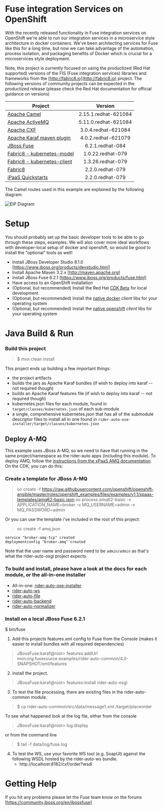 Fuse integration Services on OpenShift
=======================================

With the recently released functionality in Fuse integration services on OpenShift we're able to run our integration
services in a microservice style architecture in docker containers. We've been architecting services for Fuse
like this for a long time, but now we can take advantage of the automation, process isolation, and packaging benefits
of Docker which is crucial for a microservices style deployment.

Note, this project is currently focused on using the productized (Red Hat supported) versions of the FIS (Fuse integration services) libraries and frameworks from the [http://fabric8.io](http://fabric8.io) project. The following versions of community projects can be expected in the productized release (please check the Red Hat documentation for official guidance on versions)

Project                                    | Version                   |
-------------------------------------------|:-------------------------:|
| [Apache Camel][camel]                    | 2.15.1.redhat-621084      |
| [Apache ActiveMQ][activemq]              | 5.11.0.redhat-621084      |
| [Apache CXF][cxf]                        | 3.0.4.redhat-621084       |
| [Apache Karaf maven plugin][karaf]       | 4.0.2.redhat-621079       |
| [JBoss Fuse][fuse]                       | 6.2.1.redhat-084          |
| [Fabric8 - kubernetes-model][kube-model] | 1.0.22.redhat-079         |
| [Fabric8 - kubernetes-client][kube-cli]  | 1.3.26.redhat-079         |
| [Fabric8][fabric8]                       | 2.2.0.redhat-079          |
| [iPaaS Quickstarts][quickstart]          | 2.2.0.redhat-079          |

[camel]: http://camel.apache.org
[activemq]: http://activemq.apache.org
[karaf]: http://karaf.apache.org
[fuse]: http://jboss.org/fuse
[cxf]: http://cxf.apache.org
[kube-model]: https://github.com/fabric8io/kubernetes-model 
[kube-cli]: http://github.com/fabric8io/kubernetes-client
[fabric8]: http://fabric8.io
[quickstart]: https://github.com/fabric8io/ipaas-quickstarts




The Camel routes used in this example are explained by the following diagram:

![EIP Diagram](https://raw.github.com/FuseByExample/rider-auto-osgi/master/doc/EIP_Routes_Diagram.png)



Setup
==============================

You should probably set up the basic developer tools to be able to go through these steps, examples. We will also cover more ideal workflows with developer-local setup of docker and openshift, so would be good to install the "optional" tools as well!

- Install JBoss Developer Studio 8.1.0 [https://www.jboss.org/products/devstudio.html]
- Install Apache Maven 3.2.x [http://maven.apache.org]
- Install JBoss Fuse  6.2.1 [https://www.jboss.org/products/fuse.html]
- Have access to an OpenShift installation
- (Optional, but recommended) Install the Red Hat [CDK Beta](https://access.redhat.com/downloads/content/293/ver=2/rhel---7/2.0.0/x86_64/product-software) for local development 
- (Optional, but recommended) Install the [native docker](https://docs.docker.com/engine/installation/binaries/#get-the-docker-binary) _client_ libs for your operating system
- (Optional, but recommended) Install the [native openshift](https://github.com/openshift/origin/releases) _client_ libs for your operating system

Java Build & Run
==============================

### Build this project

> <project home> $ mvn clean install


This project ends up building a few important things:

* the project artifacts 
* builds the jars as Apache Karaf bundles (if wish to deploy into karaf -- not required though)
* builds an Apache Karaf features file (if wish to deploy into karaf -- not required though)
* kubernetes.json files for each module, found in `target/classes/kubernetes.json` of each sub-module
* a single, comprehensive kubernetes.json that has all of the submodule descriptor files to install all in one found in `rider-auto-ose-installer/target/classes/kubernetes.json`

## Deploy A-MQ
This example uses JBoss A-MQ, so we need to have that running in the same project/namespace as the rider-auto apps (including this module).
To deploy AMQ, follow the [instructions from the xPaaS AMQ documentation](https://docs.openshift.com/enterprise/3.1/using_images/xpaas_images/a_mq.html). On the CDK, you can do this:

### Create a template for JBoss A-MQ

> oc create -f https://raw.githubusercontent.com/openshift/openshift-ansible/master/roles/openshift_examples/files/examples/v1.1/xpaas-templates/amq62-basic.json
> oc process amq62-basic -v APPLICATION_NAME=broker -v MQ_USERNAME=admin -v MQ_PASSWORD=admin 
  
Or you can use the template i've included in the root of this project:

> oc create -f amq.json

```
service "broker-amq-tcp" created
deploymentconfig "broker-amq" created
```      
Note that the user name and password need to be `admin/admin` as that's what the rider-auto-osgi project expects.
  


### To build and install, please have a look at the docs for each module, or the all-in-one installer

* All-in-one: [rider-auto-ose-installer](rider-auto-ose-installer/README.md)
* [rider-auto-ws](rider-auto-ws/README.md)
* [rider-auto-file](rider-auto-file/README.md)
* [rider-auto-backend](rider-auto-backend/README.md)
* [rider-auto-normalizer](rider-auto-normalizer/README.md)

### Install on a local JBoss Fuse 6.2.1 

<JBoss Fuse home>  $ bin/fuse

1) Add this projects features.xml config to Fuse from the Console
   (makes it easier to install bundles with all required dependencies)

> JBossFuse:karaf@root>  features:addUrl mvn:org.fusesource.examples/rider-auto-common/4.0-SNAPSHOT/xml/features

2) Install the project.

> JBossFuse:karaf@root>  features:install rider-auto-osgi

3) To test the file processing, there are existing files in the
   rider-auto-common module.

> <project home> $ cp rider-auto-common/src/data/message1.xml <JBoss Fuse home>/target/placeorder

   To see what happened look at the log file, either from the console

> JBossFuse:karaf@root>  log:display

   or from the command line

> <JBoss Fuse home> $ tail -f data/log/fuse.log

4) To test the WS, use your favorite WS tool (e.g. SoapUI) against the following
   WSDL hosted by the rider-auto-ws bundle.
   * http://localhost:8182/cxf/order?wsdl

Getting Help
============================

If you hit any problems please let the Fuse team know on the forums
  [https://community.jboss.org/en/jbossfuse]
